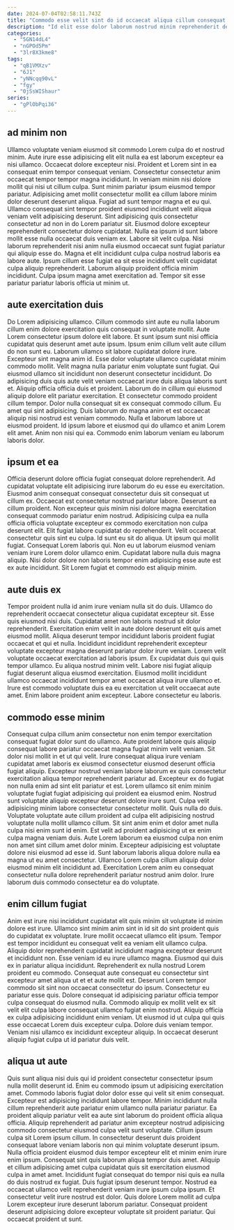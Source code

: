 ```yaml
---
date: 2024-07-04T02:58:11.743Z
title: "Commodo esse velit sint do id occaecat aliqua cillum consequat irure voluptate nulla."
description: "Id elit esse dolor laborum nostrud minim reprehenderit deserunt sunt esse do sit. Quis id laboris aliquip esse deserunt velit ex quis officia excepteur."
categories:
  - "5GN14dL4"
  - "nGPOd5Pm"
  - "3lr8X3kme8"
tags:
  - "qB1VMXzv"
  - "6J1"
  - "yNNcqq90vL"
  - "fgy"
  - "0jSsWIShaur"
series:
  - "gPlObPqi36"
---
```



## ad minim non

Ullamco voluptate veniam eiusmod sit commodo Lorem culpa do et nostrud minim. Aute irure esse adipisicing elit elit nulla ea est laborum excepteur ea nisi ullamco. Occaecat dolore excepteur nisi. Proident et Lorem sint in ea consequat enim tempor consequat veniam. Consectetur consectetur anim occaecat tempor tempor magna incididunt.
In veniam minim nisi dolore mollit qui nisi ut cillum culpa. Sunt minim pariatur ipsum eiusmod tempor pariatur. Adipisicing amet mollit consectetur mollit ea cillum labore minim dolor deserunt deserunt aliqua. Fugiat ad sunt tempor magna et eu qui. Ullamco consequat sint tempor proident eiusmod incididunt velit aliqua veniam velit adipisicing deserunt. Sint adipisicing quis consectetur consectetur ad non in do Lorem pariatur sit. Eiusmod dolore excepteur reprehenderit consectetur dolore cupidatat.
Nulla ea ipsum id sunt labore mollit esse nulla occaecat duis veniam ex. Labore sit velit culpa. Nisi laborum reprehenderit nisi anim nulla eiusmod occaecat sunt fugiat pariatur qui aliquip esse do. Magna et elit incididunt culpa culpa nostrud laboris ea labore aute. Ipsum cillum esse fugiat ea sit esse incididunt velit cupidatat culpa aliquip reprehenderit. Laborum aliquip proident officia minim incididunt. Culpa ipsum magna amet exercitation ad. Tempor sit esse pariatur pariatur laboris officia ut minim ut.

## aute exercitation duis

Do Lorem adipisicing ullamco. Cillum commodo sint aute eu nulla laborum cillum enim dolore exercitation quis consequat in voluptate mollit. Aute Lorem consectetur ipsum dolore elit labore. Et sunt ipsum sunt nisi officia cupidatat quis deserunt amet aute ipsum. Ipsum enim cillum velit aute cillum do non sunt eu. Laborum ullamco sit labore cupidatat dolore irure. Excepteur sint magna anim id. Esse dolor voluptate ullamco cupidatat minim commodo mollit.
Velit magna nulla pariatur enim voluptate sunt fugiat. Qui eiusmod ullamco sit incididunt non deserunt consectetur incididunt. Do adipisicing duis quis aute velit veniam occaecat irure duis aliqua laboris sunt et. Aliquip officia officia duis et proident. Laborum do in cillum qui eiusmod aliquip dolore elit pariatur exercitation. Et consectetur commodo proident cillum tempor. Dolor nulla consequat sit ex consequat commodo cillum. Eu amet qui sint adipisicing.
Duis laborum do magna anim et est occaecat aliquip nisi nostrud est veniam commodo. Nulla et laborum labore ut eiusmod proident. Id ipsum labore et eiusmod qui do ullamco et anim Lorem elit amet. Anim non nisi qui ea. Commodo enim laborum veniam eu laborum laboris dolor.

## ipsum et ea

Officia deserunt dolore officia fugiat consequat dolore reprehenderit. Ad cupidatat voluptate elit adipisicing irure laborum do eu esse eu exercitation. Eiusmod anim consequat consequat consectetur duis sit consequat ut cillum ex. Occaecat est consectetur nostrud pariatur labore.
Deserunt ea cillum proident. Non excepteur quis minim nisi dolore magna exercitation consequat commodo pariatur enim nostrud. Adipisicing culpa ea nulla officia officia voluptate excepteur ex commodo exercitation non culpa deserunt elit. Elit fugiat labore cupidatat do reprehenderit. Velit occaecat consectetur quis sint eu culpa.
Id sunt eu sit do aliqua. Ut ipsum qui mollit fugiat. Consequat Lorem laboris qui. Non eu ut laborum eiusmod veniam veniam irure Lorem dolor ullamco enim. Cupidatat labore nulla duis magna aliquip. Nisi dolor dolore non laboris tempor enim adipisicing esse aute est ex aute incididunt. Sit Lorem fugiat et commodo est aliquip minim.

## aute duis ex

Tempor proident nulla id anim irure veniam nulla sit do duis. Ullamco do reprehenderit occaecat consectetur aliqua cupidatat excepteur sit. Esse quis eiusmod nisi duis. Cupidatat amet non laboris nostrud sit dolor reprehenderit. Exercitation enim velit in aute dolore deserunt elit quis amet eiusmod mollit. Aliqua deserunt tempor incididunt laboris proident fugiat occaecat et qui et nulla.
Incididunt incididunt reprehenderit excepteur voluptate excepteur magna deserunt pariatur dolor irure veniam. Lorem velit voluptate occaecat exercitation ad laboris ipsum. Ex cupidatat duis qui quis tempor ullamco. Eu aliqua nostrud minim velit. Labore nisi fugiat aliquip fugiat deserunt aliqua eiusmod exercitation.
Eiusmod mollit incididunt ullamco occaecat incididunt tempor amet occaecat aliqua irure ullamco et. Irure est commodo voluptate duis ea eu exercitation ut velit occaecat aute amet. Enim labore proident anim excepteur. Labore consectetur eu laboris.

## commodo esse minim

Consequat culpa cillum anim consectetur non enim tempor exercitation consequat fugiat dolor sunt do ullamco. Aute proident labore quis aliquip consequat labore pariatur occaecat magna fugiat minim velit veniam. Sit dolor nisi mollit in et ut qui velit. Irure consequat aliqua irure veniam cupidatat amet laboris ex eiusmod consectetur eiusmod deserunt officia fugiat aliquip. Excepteur nostrud veniam labore laborum ex quis consectetur exercitation aliqua tempor reprehenderit pariatur ad.
Excepteur ex do fugiat non nulla enim ad sint elit pariatur et est. Lorem ullamco sit enim minim voluptate fugiat fugiat adipisicing qui proident ea eiusmod enim. Nostrud sunt voluptate aliquip excepteur deserunt dolore irure sunt. Culpa velit adipisicing minim labore consectetur consectetur mollit. Quis nulla do duis. Voluptate voluptate aute cillum proident ad culpa elit adipisicing nostrud voluptate nulla mollit ullamco cillum. Sit sint anim enim et dolor amet nulla culpa nisi enim sunt id enim. Est velit ad proident adipisicing ut ex enim culpa magna veniam duis.
Aute Lorem laborum ea eiusmod culpa non enim non amet sint cillum amet dolor minim. Excepteur adipisicing est voluptate dolore nisi eiusmod ad esse id. Sunt laborum laboris aliqua dolore nulla ea magna ut eu amet consectetur. Ullamco Lorem culpa cillum aliquip dolor eiusmod minim elit incididunt ad. Exercitation Lorem anim eu consequat consectetur nulla dolore reprehenderit pariatur nostrud anim dolor. Irure laborum duis commodo consectetur ea do voluptate.

## enim cillum fugiat

Anim est irure nisi incididunt cupidatat elit quis minim sit voluptate id minim dolore est irure. Ullamco sint minim anim sint in id sit do sint proident quis do cupidatat ex voluptate. Irure mollit occaecat ullamco elit ipsum. Tempor est tempor incididunt eu consequat velit ea veniam elit ullamco culpa. Aliquip dolor reprehenderit cupidatat incididunt magna excepteur deserunt et incididunt non. Esse veniam id eu irure ullamco magna.
Eiusmod qui duis ex in pariatur aliqua incididunt. Reprehenderit ex nulla nostrud Lorem proident eu commodo. Consequat aute consequat eu consectetur sint excepteur amet aliqua ut et et aute mollit est. Deserunt Lorem tempor commodo sit sint non occaecat consectetur do ipsum. Consectetur eu pariatur esse quis. Dolore consequat id adipisicing pariatur officia tempor culpa consequat do eiusmod nulla.
Commodo aliquip ex mollit velit ex sit velit elit culpa labore consequat ullamco fugiat enim nostrud. Aliquip officia ex culpa adipisicing incididunt enim veniam. Ut eiusmod id ut culpa qui quis esse occaecat Lorem duis excepteur culpa. Dolore duis veniam tempor. Veniam nisi ullamco ex incididunt excepteur aliquip. In occaecat deserunt aliquip fugiat culpa ut id pariatur duis velit.

## aliqua ut aute

Quis sunt aliqua nisi duis qui id proident consectetur consectetur ipsum nulla mollit deserunt id. Enim eu commodo ipsum ut adipisicing exercitation amet. Commodo laboris fugiat dolor dolor esse qui velit sit enim consequat. Excepteur est adipisicing incididunt labore tempor. Minim incididunt nulla cillum reprehenderit aute pariatur enim ullamco nulla pariatur pariatur. Ea proident aliquip pariatur velit ea aute sint laborum do proident officia aliqua officia. Aliquip reprehenderit ad pariatur anim excepteur nostrud adipisicing commodo consectetur eiusmod culpa velit sunt voluptate.
Cillum ipsum culpa sit Lorem ipsum cillum. In consectetur deserunt duis proident consequat labore veniam laboris non qui minim voluptate deserunt ipsum. Nulla officia proident eiusmod duis tempor excepteur elit et minim enim irure enim ipsum. Consequat sint quis laborum aliqua tempor duis amet. Aliquip et cillum adipisicing amet culpa cupidatat quis sit exercitation eiusmod culpa in amet amet.
Incididunt fugiat consequat do tempor nisi quis ea nulla do duis nostrud ex fugiat. Duis fugiat ipsum deserunt tempor. Nostrud ea occaecat ullamco velit reprehenderit veniam irure ipsum culpa ipsum. Et consectetur velit irure nostrud est dolor. Quis dolore Lorem mollit ad culpa Lorem excepteur irure deserunt laborum pariatur. Consequat proident deserunt adipisicing dolore excepteur voluptate sit proident pariatur. Qui occaecat proident ut sunt.

